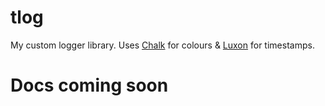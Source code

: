 # tlog

My custom logger library. Uses [Chalk] for colours & [Luxon] for timestamps.

# Docs coming soon


[Chalk]: https://github.com/chalk/chalk
[Luxon]: https://moment.github.io/luxon
